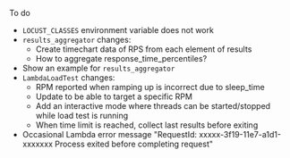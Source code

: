 To do

- `LOCUST_CLASSES` environment variable does not work
- `results_aggregator` changes:
  - Create timechart data of RPS from each element of results
  - How to aggregate response_time_percentiles?
- Show an example for `results_aggregator`
- `LambdaLoadTest` changes:
  - RPM reported when ramping up is incorrect due to sleep_time
  - Update to be able to target a specific RPM
  - Add an interactive mode where threads can be started/stopped while load test is running
  - When time limit is reached, collect last results before exiting
- Occasional Lambda error message "RequestId: xxxxx-3f19-11e7-a1d1-xxxxxxx Process exited before completing request"
